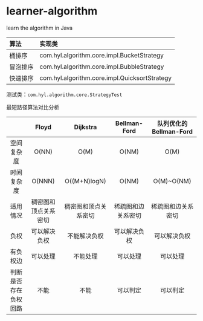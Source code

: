 # learner-algorithm
learn the algorithm in Java


| 算法 | 实现类 |
|:---|:---|
|桶排序|com.hyl.algorithm.core.impl.BucketStrategy|
|冒泡排序|com.hyl.algorithm.core.impl.BubbleStrategy|
|快速排序|com.hyl.algorithm.core.impl.QuicksortStrategy|

测试类：`com.hyl.algorithm.core.StrategyTest`

最短路径算法对比分析

| | Floyd | Dijkstra | Bellman-Ford | 队列优化的Bellman-Ford |
|:---:|:---:|:---:|:---:|:---:|
| 空间复杂度 | O(NN) | O(M) | O(NM) | O(M) |
| 时间复杂度 | O(NNN) | O((M+N)logN) | O(NM) | O(M)~O(NM) |
| 适用情况 | 稠密图和顶点关系密切 | 稠密图和顶点关系密切 | 稀疏图和边关系密切 | 稀疏图和边关系密切 |
| 负权 | 可以解决负权 | 不能解决负权 | 可以解决负权 | 可以解决负权 |
| 有负权边 | 可以处理 | 不能处理 | 可以处理 | 可以处理 |
| 判断是否存在负权回路 | 不能 | 不能 | 可以判定 | 可以判定 |

